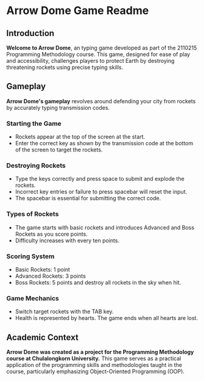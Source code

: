 # Arrow Dome Game Readme

## Introduction
**Welcome to Arrow Dome**, an typing game developed as part of the 2110215 Programming Methodology course. This game, designed for ease of play and accessibility, challenges players to protect Earth by destroying threatening rockets using precise typing skills.

## Gameplay
**Arrow Dome's gameplay** revolves around defending your city from rockets by accurately typing transmission codes.

### Starting the Game
- Rockets appear at the top of the screen at the start.
- Enter the correct key as shown by the transmission code at the bottom of the screen to target the rockets.

### Destroying Rockets
- Type the keys correctly and press space to submit and explode the rockets.
- Incorrect key entries or failure to press spacebar will reset the input.
- The spacebar is essential for submitting the correct code.

### Types of Rockets
- The game starts with basic rockets and introduces Advanced and Boss Rockets as you score points.
- Difficulty increases with every ten points.

### Scoring System
- Basic Rockets: 1 point
- Advanced Rockets: 3 points
- Boss Rockets: 5 points and destroy all rockets in the sky when hit.

### Game Mechanics
- Switch target rockets with the TAB key.
- Health is represented by hearts. The game ends when all hearts are lost.

## Academic Context
**Arrow Dome was created as a project for the Programming Methodology course at Chulalongkorn University.** This game serves as a practical application of the programming skills and methodologies taught in the course, particularly emphasizing Object-Oriented Programming (OOP).

